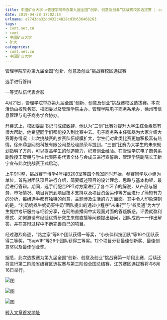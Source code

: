 ```yaml
---
title: 中国矿业大学->管理学院举办第九届全国“创新、创意及创业”挑战赛校区选拔赛 | cumt.net.cn
date: 2019-04-28 17:02:14
urlname: a7743da32dd432c4828cd3b636468263
tags: 
- cumt.net.cn
- cumt
- 中国矿业大学
- 矿大
categories:
- cumt.net.cn
- 中国矿业大学
---
```


管理学院举办第九届全国“创新、创意及创业”挑战赛校区选拔赛

选手进行答辩

一等奖队伍代表合影

4月21日，管理学院举办第九届全国“创新、创意及创业”挑战赛校区选拔赛。本次活动由校教务部、校团委以及管理学院主办，管理学院电子商务系承办，徐州市信息管理与电子商务学会协办。

开幕式上，校团委副书记马成成致辞，他认为“三创”比赛对提升大学生综合素质有很大帮助，他希望同学们都能投入到比赛中去。电子商务系主任张磊为大家介绍大赛筹办情况：此次挑战赛的参赛队伍规模扩大，学生们对此类比赛更加积极富有热情。徐州鼎慧网络科技有限公司总经理顾荣军提到，“三创”比赛为大学生的未来规划指明了方向，可以提高学生的创造能力，积累创业经验。在管理学院电子商务系副教授王贺朝与学生代表陈舟代表全体与会成员进行宣誓后，管理学院副院长王新宇宣布此次挑战赛正式启动。

上午9时整，挑战赛于博学4号楼B203室等四个教室同时开始，参赛同学以小组为单位，首先对团队项目进行介绍，简要概述项目的设计理念、思路与基本构架，最后进行答辩。期间，选手们配合PPT对方案进行了各个环节的解说，从产品与服务、市场情况、项目背景到项目技术支持以及项目资金运作等方面进行了简短有力的分析，每组选手都有独特的创意，主题涉及生活的方方面面。其中令人印象深刻的是，“刘奶奶找牛奶奶买牛奶”团队提出的通过小程序“未来行”与“校灵通”为大学生提供考研服务与经验分享，在网络直播间中实现面对面的答疑解惑。评委就盈利模式、如何邀请有经验优秀研究生来做直播等问题提出疑问，团队成员一一作出解答，并在答辩过程中不断完善自己的项目。

经过激烈角逐，“路之家”等8个团队获得一等奖，“小伙伴科技团队”等16个团队获得二等奖，“SupVIP”等26个团队获得三等奖。12个项目分获最佳创新奖、最佳创意奖以及最佳创业奖。

据悉，此次选拔赛为第九届全国“创新、创意及创业”挑战赛第一阶段比赛，后续还将进行第二阶段省级赛区选拔赛与第三阶段全国总结赛，江苏赛区选拔赛将与6月16日举行。

![图](http://xwzx.cumt.edu.cn/_upload/article/images/37/b1/dac2efa449c8bde6b60f5dea1e44/86dfb6fb-dfe0-4f30-aabd-d3fa9d2c1641.jpg)

![图](http://xwzx.cumt.edu.cn/_upload/article/images/37/b1/dac2efa449c8bde6b60f5dea1e44/8cdeab7e-0f3e-4209-a647-e1dec5e19574.jpg)

![图](http://xwzx.cumt.edu.cn/_upload/article/images/37/b1/dac2efa449c8bde6b60f5dea1e44/69c7e010-0508-4a30-aceb-14281ec8bdbd.jpg)

[转入文章首发地址](http://xwzx.cumt.edu.cn/f5/8c/c523a521612/page.htm)